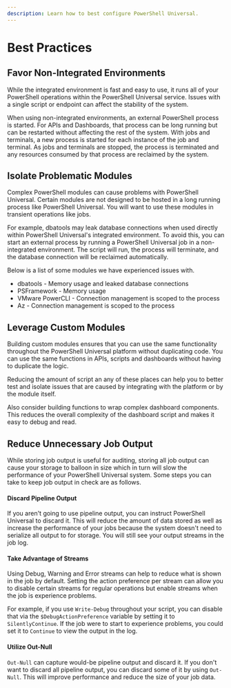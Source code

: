 ```yaml
---
description: Learn how to best configure PowerShell Universal.
---
```


# Best Practices

## Favor Non-Integrated Environments

While the integrated environment is fast and easy to use, it runs all of your PowerShell operations within the PowerShell Universal service. Issues with a single script or endpoint can affect the stability of the system.&#x20;

When using non-integrated environments, an external PowerShell process is started. For APIs and Dashboards, that process can be long running but can be restarted without affecting the rest of the system. With jobs and terminals, a new process is started for each instance of the job and terminal. As jobs and terminals are stopped, the process is terminated and any resources consumed by that process are reclaimed by the system.&#x20;

## Isolate Problematic Modules

Complex PowerShell modules can cause problems with PowerShell Universal. Certain modules are not designed to be hosted in a long running process like PowerShell Universal. You will want to use these modules in transient operations like jobs.&#x20;

For example, dbatools may leak database connections when used directly within PowerShell Universal's integrated environment. To avoid this, you can start an external process by running a PowerShell Universal job in a non-integrated environment. The script will run, the process will terminate, and the database connection will be reclaimed automatically.&#x20;

Below is a list of some modules we have experienced issues with.

* dbatools - Memory usage and leaked database connections
* PSFramework - Memory usage
* VMware PowerCLI - Connection management is scoped to the process
* Az - Connection management is scoped to the process

## Leverage Custom Modules

Building custom modules ensures that you can use the same functionality throughout the PowerShell Universal platform without duplicating code. You can use the same functions in APIs, scripts and dashboards without having to duplicate the logic.&#x20;

Reducing the amount of script an any of these places can help you to better test and isolate issues that are caused by integrating with the platform or by the module itself.&#x20;

Also consider building functions to wrap complex dashboard components. This reduces the overall complexity of the dashboard script and makes it easy to debug and read.&#x20;

## Reduce Unnecessary Job Output

While storing job output is useful for auditing, storing all job output can cause your storage to balloon in size which in turn will slow the performance of your PowerShell Universal system. Some steps you can take to keep job output in check are as follows.&#x20;

#### Discard Pipeline Output

If you aren't going to use pipeline output, you can instruct PowerShell Universal to discard it. This will reduce the amount of data stored as well as increase the performance of your jobs because the system doesn't need to serialize all output to for storage. You will still see your output streams in the job log.&#x20;

#### Take Advantage of Streams&#x20;

Using Debug, Warning and Error streams can help to reduce what is shown in the job by default. Setting the action preference per stream can allow you to disable certain streams for regular operations but enable streams when the job is experience problems.&#x20;

For example, if you use `Write-Debug` throughout your script, you can disable that via the `$DebugActionPreference` variable by setting it to `SilentlyContinue`. If the job were to start to experience problems, you could set it to `Continue` to view the output in the log.&#x20;

#### Utilize Out-Null

`Out-Null` can capture would-be pipeline output and discard it. If you don't want to discard all pipeline output, you can discard some of it by using `Out-Null`. This will improve performance and reduce the size of your job data.&#x20;

